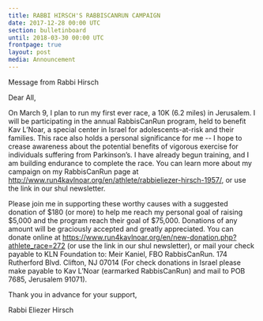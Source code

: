 ```yaml
---
title: RABBI HIRSCH'S RABBISCANRUN CAMPAIGN
date: 2017-12-28 00:00 UTC
section: bulletinboard
until: 2018-03-30 00:00 UTC
frontpage: true
layout: post
media: Announcement
---
```


Message from Rabbi Hirsch

Dear All,

On March 9, I plan to run my first ever race, a 10K (6.2 miles) in Jerusalem.  I will be participating in the annual RabbisCanRun program, held to benefit Kav L’Noar, a special center in Israel for adolescents-at-risk and their families.
This race also holds a personal significance for me -- I hope to crease awareness about the potential benefits of vigorous exercise for individuals suffering from Parkinson’s.  I have already begun training, and I am building endurance to complete the race.  You can learn more about my campaign on my RabbisCanRun page at http://www.run4kavlnoar.org/en/athlete/rabbieliezer-hirsch-1957/, or use the link in our shul newsletter.
 
Please join me in supporting these worthy causes with a suggested donation of $180 (or more) to help me reach my personal goal of raising $5,000 and the program reach their goal of $75,000. Donations of any amount will be graciously accepted and greatly appreciated.  You can donate online at  https://www.run4kavlnoar.org/en/new-donation.php?athlete_race=272 (or use the link in our shul newsletter), or mail your check payable to KLN Foundation to: Meir Kaniel, FBO RabbisCanRun. 174 Rutherford Blvd. Clifton, NJ 07014   (For check donations in Israel please make payable to Kav L’Noar (earmarked RabbisCanRun) and mail to POB 7685, Jerusalem 91071).

Thank you in advance for your support,

Rabbi Eliezer Hirsch

